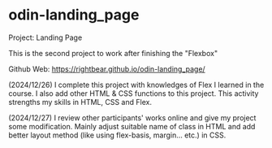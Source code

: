 # odin-landing_page
Project: Landing Page

This is the second project to work after finishing the "Flexbox"

Github Web: https://rightbear.github.io/odin-landing_page/

(2024/12/26) I complete this project with knowledges of Flex I learned in the course. I also add other HTML &  CSS functions to this project. This activity strengths my skills in HTML, CSS and Flex.

(2024/12/27) I review other participants' works online and give my project some modification. Mainly adjust suitable name of class in HTML and add better layout method (like using flex-basis, margin... etc.) in CSS.